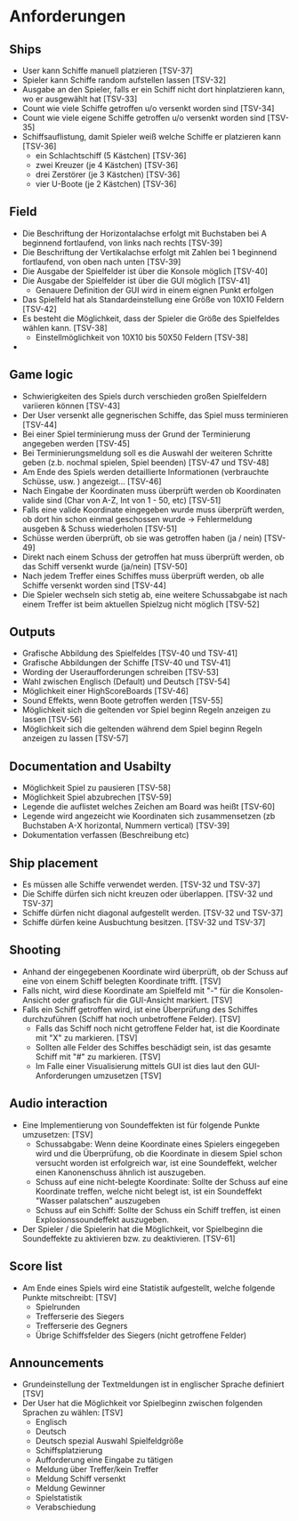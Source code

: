 # Anforderungen

## Ships
- User kann Schiffe manuell platzieren [TSV-37]
- Spieler kann Schiffe random aufstellen lassen [TSV-32]
- Ausgabe an den Spieler, falls er ein Schiff nicht dort hinplatzieren kann, wo er ausgewählt hat [TSV-33]
- Count wie viele Schiffe getroffen u/o versenkt worden sind [TSV-34]
- Count wie viele eigene Schiffe getroffen u/o versenkt worden sind [TSV-35]
- Schiffsauflistung, damit Spieler weiß welche Schiffe er platzieren kann [TSV-36]
  - ein Schlachtschiff (5 Kästchen) [TSV-36]
  - zwei Kreuzer (je 4 Kästchen) [TSV-36]
  - drei Zerstörer (je 3 Kästchen) [TSV-36]
  - vier U-Boote (je 2 Kästchen) [TSV-36]

## Field
- Die Beschriftung der Horizontalachse erfolgt mit Buchstaben bei A beginnend fortlaufend, von links nach rechts [TSV-39]
- Die Beschriftung der Vertikalachse erfolgt mit Zahlen bei 1 beginnend fortlaufend, von oben nach unten [TSV-39]
- Die Ausgabe der Spielfelder ist über die Konsole möglich [TSV-40]
- Die Ausgabe der Spielfelder ist über die GUI möglich [TSV-41]
  - Genauere Definition der GUI wird in einem eignen Punkt erfolgen 
- Das Spielfeld hat als Standardeinstellung eine Größe von 10X10 Feldern [TSV-42]
- Es besteht die Möglichkeit, dass der Spieler die Größe des Spielfeldes wählen kann. [TSV-38]
  - Einstellmöglichkeit von 10X10 bis 50X50 Feldern [TSV-38]
- 

## Game logic
- Schwierigkeiten des Spiels durch verschieden großen Spielfeldern variieren können [TSV-43]
- Der User versenkt alle gegnerischen Schiffe, das Spiel muss terminieren [TSV-44]
- Bei einer Spiel terminierung muss der Grund der Terminierung angegeben werden [TSV-45]
- Bei Terminierungsmeldung soll es die Auswahl der weiteren Schritte geben (z.b. nochmal spielen, Spiel beenden) [TSV-47 und TSV-48]
- Am Ende des Spiels werden detaillierte Informationen (verbrauchte Schüsse, usw. ) angezeigt... [TSV-46]
- Nach Eingabe der Koordinaten muss überprüft werden ob Koordinaten valide sind (Char von A-Z, Int von 1 - 50, etc) [TSV-51]
- Falls eine valide Koordinate eingegeben wurde muss überprüft werden, ob dort hin schon einmal geschossen wurde -> Fehlermeldung ausgeben & Schuss wiederholen [TSV-51]
- Schüsse werden überprüft, ob sie was getroffen haben (ja / nein) [TSV-49]
- Direkt nach einem Schuss der getroffen hat muss überprüft werden, ob das Schiff versenkt wurde (ja/nein) [TSV-50]
- Nach jedem Treffer eines Schiffes muss überprüft werden, ob alle Schiffe versenkt worden sind [TSV-44]
- Die Spieler wechseln sich stetig ab, eine weitere Schussabgabe ist nach einem Treffer ist beim aktuellen Spielzug nicht möglich [TSV-52]

## Outputs
- Grafische Abbildung des Spielfeldes [TSV-40 und TSV-41]
- Grafische Abbildungen der Schiffe  [TSV-40 und TSV-41]
- Wording der Useraufforderungen schreiben [TSV-53]
- Wahl zwischen Englisch (Default) und Deutsch [TSV-54]
- Möglichkeit einer HighScoreBoards [TSV-46]
- Sound Effekts, wenn Boote getroffen werden [TSV-55]
- Möglichkeit sich die geltenden vor Spiel beginn Regeln anzeigen zu lassen [TSV-56]
- Möglichkeit sich die geltenden während dem Spiel beginn Regeln anzeigen zu lassen [TSV-57]


## Documentation and Usabilty
- Möglichkeit Spiel zu pausieren [TSV-58]
- Möglichkeit Spiel abzubrechen [TSV-59]
- Legende die auflistet welches Zeichen am Board was heißt [TSV-60]
- Legende wird angezeicht wie Koordinaten sich zusammensetzen (zb Buchstaben A-X horizontal, Nummern vertical) [TSV-39]
- Dokumentation verfassen (Beschreibung etc)

## Ship placement
- Es müssen alle Schiffe verwendet werden. [TSV-32 und TSV-37]
- Die Schiffe dürfen sich nicht kreuzen oder überlappen. [TSV-32 und TSV-37]
- Schiffe dürfen nicht diagonal aufgestellt werden. [TSV-32 und TSV-37]
- Schiffe dürfen keine Ausbuchtung besitzen. [TSV-32 und TSV-37]

## Shooting 
- Anhand der eingegebenen Koordinate wird überprüft, ob der Schuss auf eine von einem Schiff belegten Koordinate trifft. [TSV]
- Falls nicht, wird diese Koordinate am Spielfeld mit "-" für die Konsolen-Ansicht oder grafisch für die GUI-Ansicht markiert. [TSV]
- Falls ein Schiff getroffen wird, ist eine Überprüfung des Schiffes durchzuführen (Schiff hat noch unbetroffene Felder). [TSV]
  - Falls das Schiff noch nicht getroffene Felder hat, ist die Koordinate mit "X" zu markieren. [TSV]
  - Sollten alle Felder des Schiffes beschädigt sein, ist das gesamte Schiff mit "#" zu markieren. [TSV]
  - Im Falle einer Visualisierung mittels GUI ist dies laut den GUI-Anforderungen umzusetzen [TSV]

## Audio interaction 
- Eine Implementierung von Soundeffekten ist für folgende Punkte umzusetzen: [TSV]
  - Schussabgabe: Wenn deine Koordinate eines Spielers eingegeben wird und die Überprüfung, ob die Koordinate in diesem Spiel schon versucht worden ist erfolgreich war, ist eine Soundeffekt, welcher einen Kanonenschuss ähnlich ist auszugeben. 
  - Schuss auf eine nicht-belegte Koordinate: Sollte der Schuss auf eine Koordinate treffen, welche nicht belegt ist, ist ein Soundeffekt "Wasser palatschen" auszugeben 
  - Schuss auf ein Schiff: Sollte der Schuss ein Schiff treffen, ist einen Explosionssoundeffekt auszugeben. 
- Der Spieler / die Spielerin hat die Möglichkeit, vor Spielbeginn die Soundeffekte zu aktivieren bzw. zu deaktivieren. [TSV-61]

## Score list 
- Am Ende eines Spiels wird eine Statistik aufgestellt, welche folgende Punkte mitschreibt: [TSV]
  - Spielrunden 
  - Trefferserie des Siegers
  - Trefferserie des Gegners 
  - Übrige Schiffsfelder des Siegers (nicht getroffene Felder)

## Announcements
- Grundeinstellung der Textmeldungen ist in englischer Sprache definiert [TSV]
- Der User hat die Möglichkeit vor Spielbeginn zwischen folgenden Sprachen zu wählen: [TSV]
  - Englisch 
  - Deutsch 
  - Deutsch spezial Auswahl Spielfeldgröße 
  - Schiffsplatzierung 
  - Aufforderung eine Eingabe zu tätigen 
  - Meldung über Treffer/kein Treffer 
  - Meldung Schiff versenkt 
  - Meldung Gewinner 
  - Spielstatistik 
  - Verabschiedung